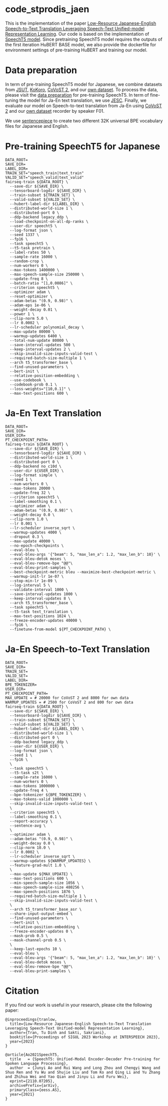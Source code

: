 # code_stprodis_jaen

This is the implementation of the paper [Low-Resource Japanese-English Speech-to-Text Translation Leveraging Speech-Text Unified-model Representation Learning](https://sigul-2023.ilc.cnr.it/wp-content/uploads/2023/08/29_Paper.pdf). Our code is based on the implementation of [SpeechT5 model](https://github.com/microsoft/SpeechT5/tree/main/SpeechT5). Since pretraining SpeechT5 model requires the outputs of the first iteration HuBERT BASE model, we also provide the dockerfile for environment settings of pre-training HuBERT and training our model.
# Data preparation
In term of pre-training SpeechT5 model for Japanese, we combine datasets from [JSUT](https://sites.google.com/site/shinnosuketakamichi/publication/jsut), [KoKoro](https://github.com/kaiidams/Kokoro-Speech-Dataset), [CoVoST 2](https://github.com/facebookresearch/covost), and our [own dataset](https://github.com/ha3ci-lab/data_stprodis_jaen). To process the data, please visit the [data preparation](https://github.com/microsoft/SpeechT5/tree/main/SpeechT5#speech-data-and-s2t-data) for pre-training SpeechT5.
In term of fine-tuning the model for Ja-En text translation, we use [JESC](https://nlp.stanford.edu/projects/jesc/index_ja.html).
Finally, we evaluate our model on Speech-to-text translation from Ja-En using [CoVoST 2](https://github.com/facebookresearch/covost) and our [own dataset](https://github.com/ha3ci-lab/data_stprodis_jaen) recorder by speaker F01.

We use [sentencepiece](https://github.com/google/sentencepiece) to create two different 32K universal BPE vocabulary files for Japanese and English.
# Pre-training SpeechT5 for Japanese
```
DATA_ROOT=
SAVE_DIR=
LABEL_DIR=
TRAIN_SET="speech_train|text_train"
VALID_SET="speech_valid|text_valid"
fairseq-train ${DATA_ROOT} \
  --save-dir ${SAVE_DIR} \
  --tensorboard-logdir ${SAVE_DIR} \
  --train-subset ${TRAIN_SET} \
  --valid-subset ${VALID_SET} \
  --hubert-label-dir ${LABEL_DIR} \
  --distributed-world-size 1 \
  --distributed-port 0 \
  --ddp-backend legacy_ddp \
  --load-checkpoint-on-all-dp-ranks \
  --user-dir speecht5 \
  --log-format json \
  --seed 1337 \
  --fp16 \
  --task speecht5 \
  --t5-task pretrain \
  --label-rates 50 \
  --sample-rate 16000 \
  --random-crop \
  --num-workers 0 \
  --max-tokens 1400000 \
  --max-speech-sample-size 250000 \
  --update-freq 8 \
  --batch-ratio "[1,0.0086]" \
  --criterion speecht5 \
  --optimizer adam \
  --reset-optimizer \
  --adam-betas "(0.9, 0.98)" \
  --adam-eps 1e-06 \
  --weight-decay 0.01 \
  --power 1 \
  --clip-norm 5.0 \
  --lr 0.0002 \
  --lr-scheduler polynomial_decay \
  --max-update 80000 \
  --warmup-updates 6400 \
  --total-num-update 80000 \
  --save-interval-updates 500 \
  --keep-interval-updates 2 \
  --skip-invalid-size-inputs-valid-test \
  --required-batch-size-multiple 1 \
  --arch t5_transformer_base \
  --find-unused-parameters \
  --bert-init \
  --relative-position-embedding \
  --use-codebook \
  --codebook-prob 0.1 \
  --loss-weights="[10,0.1]" \
  --max-text-positions 600 \
```
# Ja-En Text Translation
```
DATA_ROOT=
SAVE_DIR=
USER_DIR=
PT_CHECKPOINT_PATH=
fairseq-train ${DATA_ROOT} \
  --save-dir ${SAVE_DIR} \
  --tensorboard-logdir ${SAVE_DIR} \
  --distributed-world-size 1 \
  --distributed-port 0 \
  --ddp-backend no_c10d \
  --user-dir ${USER_DIR} \
  --log-format simple \
  --seed 1 \
  --num-workers 0 \
  --max-tokens 20000 \
  --update-freq 32 \
  --criterion speecht5 \
  --label-smoothing 0.1 \
  --optimizer adam \
  --adam-betas "(0.9, 0.98)" \
  --weight-decay 0.0 \
  --clip-norm 1.0 \
  --lr 0.001 \
  --lr-scheduler inverse_sqrt \
  --warmup-updates 4000 \
  --dropout 0.3 \
  --max-update 40000 \
  --no-epoch-checkpoints \
  --eval-bleu \
  --eval-bleu-args '{"beam": 5, "max_len_a": 1.2, "max_len_b": 10}' \
  --eval-bleu-detok moses \
  --eval-bleu-remove-bpe "@@"\
  --eval-bleu-print-samples \
  --best-checkpoint-metric bleu --maximize-best-checkpoint-metric \
  --warmup-init-lr 1e-07 \
  --stop-min-lr 1e-09 \
  --log-interval 5 \
  --validate-interval 1000 \
  --save-interval-updates 1000 \
  --keep-interval-updates 8 \
  --arch t5_transformer_base \
  --task speecht5 \
  --t5-task text_translation \
  --max-text-positions 1024 \
  --freeze-encoder-updates 40000 \
  --fp16 \
  --finetune-from-model ${PT_CHECKPOINT_PATH} \
```
# Ja-En Speech-to-Text Translation
```
DATA_ROOT=
SAVE_DIR=
TRAIN_SET=
VALID_SET=
LABEL_DIR=
BPE_TOKENIZER=
USER_DIR=
PT_CHECKPOINT_PATH=
MAX_UPDATE = # 20000 for CoVoST 2 and 8000 for own data
WARMUP_UPDATES = # 2500 for CoVoST 2 and 800 for own data
fairseq-train ${DATA_ROOT} \
  --save-dir ${SAVE_DIR} \
  --tensorboard-logdir ${SAVE_DIR} \
  --train-subset ${TRAIN_SET} \
  --valid-subset ${VALID_SET} \
  --hubert-label-dir ${LABEL_DIR} \
  --distributed-world-size 1 \
  --distributed-port 0 \
  --ddp-backend legacy_ddp \
  --user-dir ${USER_DIR} \
  --log-format json \
  --seed 1 \
  --fp16 \
  \
  --task speecht5 \
  --t5-task s2t \
  --sample-rate 16000 \
  --num-workers 0 \
  --max-tokens 1000000 \
  --update-freq 4 \
  --bpe-tokenizer ${BPE_TOKENIZER} \
  --max-tokens-valid 1000000 \
  --skip-invalid-size-inputs-valid-test \
  \
  --criterion speecht5 \
  --label-smoothing 0.1 \
  --report-accuracy \
  --sentence-avg \
  \
  --optimizer adam \
  --adam-betas "(0.9, 0.98)" \
  --weight-decay 0.0 \
  --clip-norm 10.0 \
  --lr 0.0002 \
  --lr-scheduler inverse_sqrt \
  --warmup-updates ${WARMUP_UPDATES} \
  --feature-grad-mult 1.0 \
  \
  --max-update ${MAX_UPDATE} \
  --max-text-positions 600 \
  --min-speech-sample-size 1056 \
  --max-speech-sample-size 480256 \
  --max-speech-positions 1876 \
  --required-batch-size-multiple 1 \
  --skip-invalid-size-inputs-valid-test \
  \
  --arch t5_transformer_base_asr \
  --share-input-output-embed \
  --find-unused-parameters \
  --bert-init \
  --relative-position-embedding \
  --freeze-encoder-updates 0 \
  --mask-prob 0.5 \
  --mask-channel-prob 0.5 \
  \
  --keep-last-epochs 10 \
  --eval-bleu \
  --eval-bleu-args '{"beam": 5, "max_len_a": 1.2, "max_len_b": 10}' \
  --eval-bleu-detok moses \
  --eval-bleu-remove-bpe "@@"\
  --eval-bleu-print-samples \
```
# Citation
If you find our work is useful in your research, please cite the following paper:
```
@inproceedings{tranlow,
  title={Low-Resource Japanese-English Speech-to-Text Translation Leveraging Speech-Text Unified-model Representation Learning},
  author={Tran, Tu Dinh and Sakti, Sakriani},
  booktitle={Proceedings of SIGUL 2023 Workshop at INTERSPEECH 2023},
  year={2023}
}
```
```
@article{Ao2021SpeechT5,
  title   = {SpeechT5: Unified-Modal Encoder-Decoder Pre-training for Spoken Language Processing},
  author  = {Junyi Ao and Rui Wang and Long Zhou and Chengyi Wang and Shuo Ren and Yu Wu and Shujie Liu and Tom Ko and Qing Li and Yu Zhang and Zhihua Wei and Yao Qian and Jinyu Li and Furu Wei},
  eprint={2110.07205},
  archivePrefix={arXiv},
  primaryClass={eess.AS},
  year={2021}
}
```
